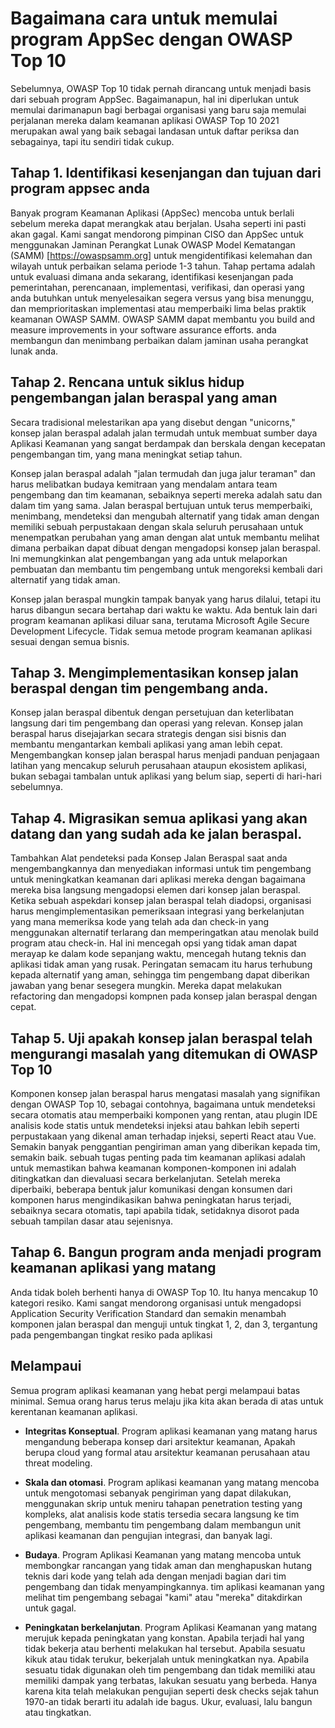 # Bagaimana cara untuk memulai program AppSec dengan OWASP Top 10

Sebelumnya, OWASP Top 10 tidak pernah dirancang untuk menjadi basis dari sebuah
program AppSec. Bagaimanapun, hal ini diperlukan untuk memulai darimanapun bagi
berbagai organisasi yang baru saja memulai perjalanan mereka dalam keamanan
aplikasi OWASP Top 10 2021 merupakan awal yang baik sebagai landasan untuk daftar
periksa dan sebagainya, tapi itu sendiri tidak cukup.

## Tahap 1. Identifikasi kesenjangan dan tujuan dari program appsec anda

Banyak program Keamanan Aplikasi (AppSec) mencoba untuk berlali sebelum mereka
dapat merangkak atau berjalan. Usaha seperti ini pasti akan gagal. Kami sangat
mendorong pimpinan CISO dan AppSec untuk menggunakan Jaminan Perangkat Lunak OWASP
Model Kematangan (SAMM) \[<https://owaspsamm.org>\] untuk mengidentifikasi
kelemahan dan wilayah untuk perbaikan selama periode 1-3 tahun. Tahap pertama
adalah untuk evaluasi dimana anda sekarang, identifikasi kesenjangan pada
pemerintahan, perencanaan, implementasi, verifikasi, dan operasi yang anda
butuhkan untuk menyelesaikan segera versus yang bisa menunggu, dan memprioritaskan
implementasi atau memperbaiki lima belas praktik keamanan OWASP SAMM. OWASP SAMM
dapat membantu you build and measure improvements in your software assurance
efforts. anda membangun dan menimbang perbaikan dalam jaminan usaha perangkat
lunak anda.

## Tahap 2. Rencana untuk siklus hidup pengembangan jalan beraspal yang aman

Secara tradisional melestarikan apa yang disebut dengan "unicorns," konsep
jalan beraspal adalah jalan termudah untuk membuat sumber daya Aplikasi Keamanan
yang sangat berdampak dan berskala dengan kecepatan pengembangan tim, yang mana
meningkat setiap tahun. 

Konsep jalan beraspal adalah "jalan termudah dan juga jalur teraman" dan harus
melibatkan budaya kemitraan yang mendalam antara team pengembang dan tim
keamanan, sebaiknya seperti mereka adalah satu dan dalam tim yang sama. Jalan
beraspal bertujuan untuk terus memperbaiki, menimbang, mendeteksi dan mengubah
alternatif yang tidak aman dengan memiliki sebuah perpustakaan dengan skala
seluruh perusahaan untuk menempatkan perubahan yang aman dengan alat untuk
membantu melihat dimana perbaikan dapat dibuat dengan mengadopsi konsep jalan
beraspal. Ini memungkinkan alat pengembangan yang ada untuk melaporkan pembuatan
dan membantu tim pengembang untuk mengoreksi kembali dari alternatif yang tidak
aman.

Konsep jalan beraspal mungkin tampak banyak yang harus dilalui, tetapi itu harus dibangun secara bertahap dari waktu ke waktu. Ada bentuk lain dari program keamanan aplikasi diluar sana, terutama Microsoft Agile Secure Development Lifecycle. Tidak semua metode program keamanan aplikasi sesuai dengan semua bisnis.

## Tahap 3. Mengimplementasikan konsep jalan beraspal dengan tim pengembang anda.

Konsep jalan beraspal dibentuk dengan persetujuan dan keterlibatan langsung dari tim pengembang dan operasi yang relevan. Konsep jalan beraspal harus disejajarkan secara strategis dengan sisi bisnis dan membantu mengantarkan kembali aplikasi yang aman lebih cepat. Mengembangkan konsep jalan beraspal harus menjadi panduan penjagaan latihan yang mencakup seluruh perusahaan ataupun ekosistem aplikasi, bukan sebagai tambalan untuk aplikasi yang belum siap, seperti di hari-hari sebelumnya.

## Tahap 4. Migrasikan semua aplikasi yang akan datang dan yang sudah ada ke jalan beraspal.

Tambahkan Alat pendeteksi pada Konsep Jalan Beraspal saat anda mengembangkannya 
dan menyediakan informasi untuk tim pengembang untuk meningkatkan keamanan dari 
aplikasi mereka dengan bagaimana mereka bisa langsung mengadopsi elemen dari konsep 
jalan beraspal. Ketika sebuah aspekdari konsep jalan beraspal telah diadopsi, 
organisasi harus mengimplementasikan pemeriksaan integrasi yang berkelanjutan yang 
mana memeriksa kode yang telah ada dan check-in yang menggunakan alternatif terlarang 
dan memperingatkan atau menolak build program atau check-in. Hal ini mencegah opsi 
yang tidak aman dapat merayap ke dalam kode sepanjang waktu, mencegah hutang teknis 
dan aplikasi tidak aman yang rusak. Peringatan semacam itu harus terhubung kepada 
alternatif yang aman, sehingga tim pengembang dapat diberikan jawaban yang benar 
sesegera mungkin. Mereka dapat melakukan refactoring dan mengadopsi kompnen pada 
konsep jalan beraspal dengan cepat.

## Tahap 5. Uji apakah konsep jalan beraspal telah mengurangi masalah yang ditemukan di OWASP Top 10

Komponen konsep jalan beraspal harus mengatasi masalah  yang signifikan
dengan OWASP Top 10, sebagai contohnya, bagaimana untuk mendeteksi secara
otomatis atau memperbaiki komponen yang rentan, atau plugin IDE analisis
kode statis untuk mendeteksi injeksi atau bahkan lebih seperti perpustakaan
yang dikenal aman terhadap injeksi, seperti React atau Vue. Semakin banyak
penggantian pengiriman aman yang diberikan kepada tim, semakin baik. sebuah
tugas penting pada tim keamanan aplikasi adalah untuk memastikan bahwa
keamanan komponen-komponen ini adalah ditingkatkan dan dievaluasi secara
berkelanjutan. Setelah mereka diperbaiki, beberapa bentuk jalur komunikasi
dengan konsumen dari komponen harus mengindikasikan bahwa peningkatan harus
terjadi, sebaiknya secara otomatis, tapi apabila tidak, setidaknya disorot
pada sebuah tampilan dasar atau sejenisnya.

## Tahap 6. Bangun program anda menjadi program keamanan aplikasi yang matang

Anda tidak boleh berhenti hanya di OWASP Top 10. Itu hanya mencakup
10 kategori resiko. Kami sangat mendorong organisasi untuk mengadopsi
Application Security Verification Standard dan semakin menambah
komponen jalan beraspal dan menguji untuk tingkat 1, 2, dan 3,
tergantung pada pengembangan tingkat resiko pada aplikasi 

## Melampaui

Semua program aplikasi keamanan yang hebat pergi melampaui batas minimal.
Semua orang harus terus melaju jika kita akan berada di atas untuk
kerentanan keamanan aplikasi.

-   **Integritas Konseptual**. Program aplikasi keamanan yang matang
    harus mengandung beberapa konsep dari arsitektur keamanan,
    Apakah berupa cloud yang formal atau arsitektur keamanan
    perusahaan atau threat modeling.

-   **Skala dan otomasi**. Program aplikasi keamanan yang matang mencoba
    untuk mengotomasi sebanyak pengiriman yang dapat dilakukan,
    menggunakan skrip untuk meniru tahapan penetration testing yang
    kompleks, alat analisis kode statis tersedia secara langsung ke
    tim pengembang, membantu tim pengembang dalam membangun unit aplikasi
    keamanan dan pengujian integrasi, dan banyak lagi.

-   **Budaya**. Program Aplikasi Keamanan yang matang mencoba untuk
    membongkar rancangan yang tidak aman dan menghapuskan hutang teknis
    dari kode yang telah ada dengan menjadi bagian dari tim pengembang
    dan tidak menyampingkannya. tim aplikasi keamanan yang melihat tim
    pengembang sebagai "kami" atau "mereka" ditakdirkan untuk gagal.

-   **Peningkatan berkelanjutan**. Program Aplikasi Keamanan yang matang
    merujuk kepada peningkatan yang konstan. Apabila terjadi hal yang
    tidak bekerja atau berhenti melakukan hal tersebut. Apabila sesuatu
    kikuk atau tidak terukur, bekerjalah untuk meningkatkan nya. Apabila
    sesuatu tidak digunakan oleh tim pengembang dan tidak memiliki atau
    memiliki dampak yang terbatas, lakukan sesuatu yang berbeda. Hanya
    karena kita telah melakukan pengujian seperti desk checks sejak
    tahun 1970-an tidak berarti itu adalah ide bagus. Ukur, evaluasi, 
    lalu bangun atau tingkatkan.
